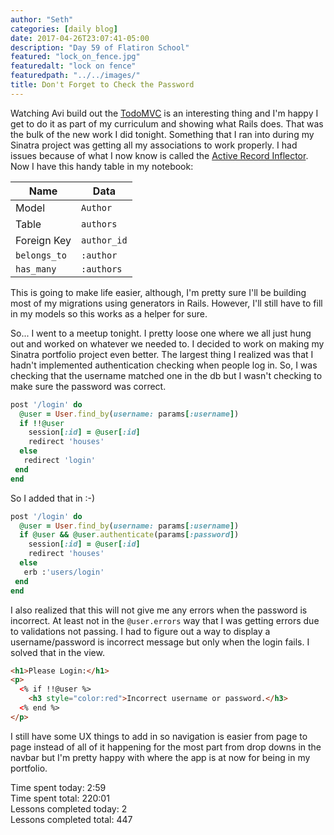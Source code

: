 ```yaml
---
author: "Seth"
categories: [daily blog]
date: 2017-04-26T23:07:41-05:00
description: "Day 59 of Flatiron School"
featured: "lock_on_fence.jpg"
featuredalt: "lock on fence"
featuredpath: "../../images/"
title: Don't Forget to Check the Password
---
```


Watching Avi build out the [TodoMVC][1] is an interesting thing and I'm happy I get to do it as part of my curriculum and showing what Rails does. That was the bulk of the new work I did tonight. Something that I ran into during my Sinatra project was getting all my associations to work properly. I had issues because of what I now know is called the [Active Record Inflector][2]. Now I have this handy table in my notebook:

|Name|Data|
|---|---|
|Model|`Author`|
|Table|`authors`|
|Foreign Key|`author_id`|
|`belongs_to`|`:author`|
|`has_many`|`:authors`|

This is going to make life easier, although, I'm pretty sure I'll be building most of my migrations using generators in Rails. However, I'll still have to fill in my models so this works as a helper for sure.

So... I went to a meetup tonight. I pretty loose one where we all just hung out and worked on whatever we needed to. I decided to work on making my Sinatra portfolio project even better. The largest thing I realized was that I hadn't implemented authentication checking when people log in. So, I was checking that the username matched one in the db but I wasn't checking to make sure the password was correct.

```ruby
post '/login' do
  @user = User.find_by(username: params[:username])
  if !!@user
    session[:id] = @user[:id]
    redirect 'houses'
  else
   redirect 'login'
 end
end
```

So I added that in :-)

```ruby
post '/login' do
  @user = User.find_by(username: params[:username])
  if @user && @user.authenticate(params[:password])
    session[:id] = @user[:id]
    redirect 'houses'
  else
   erb :'users/login'
 end
end
```

I also realized that this will not give me any errors when the password is incorrect. At least not in the `@user.errors` way that I was getting errors due to validations not passing. I had to figure out a way to display a username/password is incorrect message but only when the login fails. I solved that in the view.

```html
<h1>Please Login:</h1>
<p>
  <% if !!@user %>
    <h3 style="color:red">Incorrect username or password.</h3>
  <% end %>
</p>
```

I still have some UX things to add in so navigation is easier from page to page instead of all of it happening for the most part from drop downs in the navbar but I'm pretty happy with where the app is at now for being in my portfolio.

Time spent today: 2:59  
Time spent total: 220:01  
Lessons completed today: 2  
Lessons completed total: 447

  [1]:http://todomvc.com/
  [2]:http://api.rubyonrails.org/classes/ActiveSupport/Inflector.html
